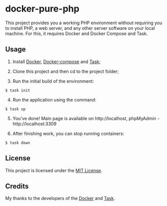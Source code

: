 # docker-pure-php

This project provides you a working PHP environment without requiring you to install PHP, a web server, and any other server software on your local machine. For this, it requires Docker and Docker Compose and Task.

## Usage

1. Install [Docker](https://docs.docker.com/engine/installation/), [Docker-compose](https://docs.docker.com/compose/install/) and [Task](https://taskfile.dev/#/installation);

2. Clone this project and then cd to the project folder;

3. Run the initial build of the environment:
```
$ task init
```

4. Run the application using the command:
```
$ task up
```

5. You've done! Main page is available on http://localhost, phpMyAdmin - http://localhost:3309

6. After finishing work, you can stop running containers:
```
$ task down
```

## License

This project is licensed under the [MIT License](LICENSE).

## Credits

My thanks to the developers of the [Docker](https://www.docker.com/company) and [Task](https://taskfile.dev/).
